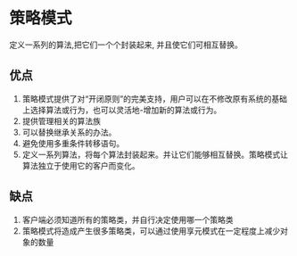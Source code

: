# 策略模式

定义一系列的算法,把它们一个个封装起来, 并且使它们可相互替换。

## 优点

1. 策略模式提供了对“开闭原则”的完美支持，用户可以在不修改原有系统的基础上选择算法或行为，也可以灵活地-增加新的算法或行为。
2. 提供管理相关的算法族
3. 可以替换继承关系的办法。
4. 避免使用多重条件转移语句。 
5. 定义一系列算法，将每个算法封装起来。并让它们能够相互替换。策略模式让算法独立于使用它的客户而变化。

## 缺点

1. 客户端必须知道所有的策略类，并自行决定使用哪一个策略类
2. 策略模式将造成产生很多策略类，可以通过使用享元模式在一定程度上减少对象的数量